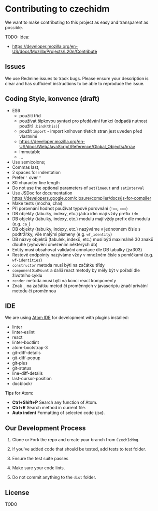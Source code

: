 # Contributing to czechidm
We want to make contributing to this project as easy and transparent as possible.

TODO: Idea:
* https://developer.mozilla.org/en-US/docs/Mozilla/Projects/L20n/Contribute

## Issues
We use Redmine issues to track bugs. Please ensure your description is clear and has sufficient instructions to be able to reproduce the issue.

## Coding Style, konvence (draft)
* ES6
  * použití tříd
  * používat šipkovou syntaxi pro předávání funkcí (odpadá nutnost použití `.bind(this)`)
  * použít `import` - import knihoven třetích stran jest uveden před vlastními
  * https://developer.mozilla.org/en-US/docs/Web/JavaScript/Reference/Global_Objects/Array
  * Immutable
  * ...
* Use semicolons;
* Commas last,
* 2 spaces for indentation
* Prefer `'` over `"`
* 80 character line length
* Do not use the optional parameters of `setTimeout` and `setInterval`
* Use JSDoc for documentation https://developers.google.com/closure/compiler/docs/js-for-compiler
* Make tests (mocha, chai)
* Při porovnání hodnot používat typové porovnání (`!==`, `===`)
* DB objekty (tabulky, indexy, etc.) jádra idm mají vždy prefix `idm_`
* DB objekty (tabulky, indexy, etc.) modulu mají vždy prefix dle modulu (e.g. `ca_`)
* DB objekty (tabulky, indexy, etc.) nazýváme v jednotmém čísle s podtržítky, vše malými písmeny (e.g. `wf_identity`)
* DB názvy objektů (tabulek, indexů, etc.) musí býti maximálně 30 znaků dlouhé (vyhovění omezením některých db)
* Entity musí obsahovat validační annotace dle DB tabulky (jsr303)
* Restové endpointy nazýváme vždy v množném čísle s pomlčkami (e.g. `wf-identities`)
* `constructor` metoda musí býti na začátku třídy
* `componentDidMount` a další react metody by měly být v pořadí dle životního cyklu
* `render` metoda musí býti na konci react komponenty
* Znak `_` na začátku metod či proměnných v javascriptu značí privátní metodu či proměnnou

## IDE

We are using [Atom IDE](https://atom.io/) for development with plugins installed:
* linter
* linter-eslint
* react
* linter-bootlint
* atom-bootstrap-3
* git-diff-details
* git-diff-popup
* git-plus
* git-status
* line-diff-details
* last-cursor-position
* docblockr

Tips for Atom:
* **Ctrl+Shift+P** Search any function of Atom.
* **Ctrl+R** Search method in current file.
* **Auto indent** Formatting of selected code (jsx).



## Our Development Process

1. Clone or Fork the repo and create your branch from `CzechIdMng`.

2. If you've added code that should be tested, add tests to test folder.

3. Ensure the test suite passes.

4. Make sure your code lints.

5. Do not commit anything to the `dist` folder.

## License
TODO
